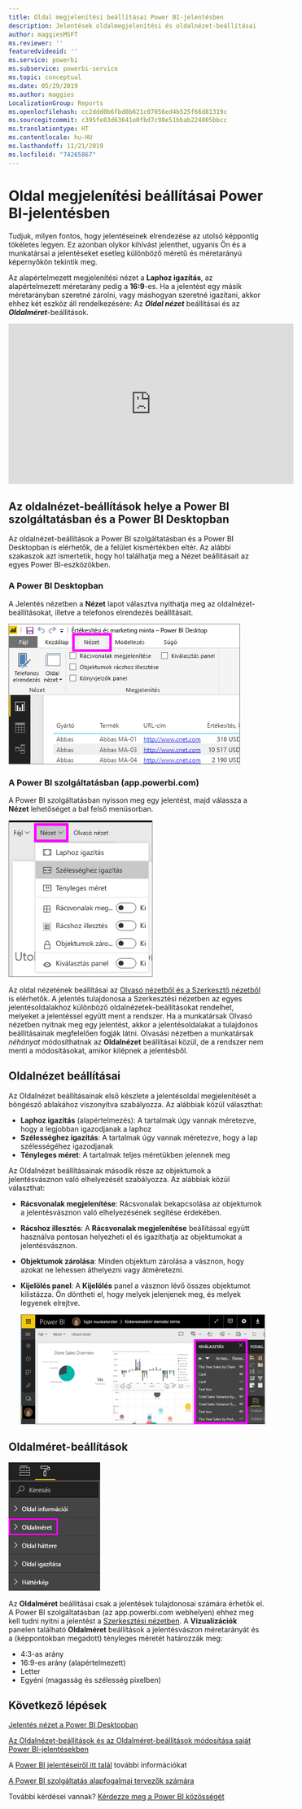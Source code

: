 ```yaml
---
title: Oldal megjelenítési beállításai Power BI-jelentésben
description: Jelentések oldalmegjelenítési és oldalnézet-beállításai
author: maggiesMSFT
ms.reviewer: ''
featuredvideoid: ''
ms.service: powerbi
ms.subservice: powerbi-service
ms.topic: conceptual
ms.date: 05/29/2019
ms.author: maggies
LocalizationGroup: Reports
ms.openlocfilehash: cc2ddd0b6fbd0b621c07056ed4b525f66d81319c
ms.sourcegitcommit: c395fe83d63641e0fbd7c98e51bbab224805bbcc
ms.translationtype: HT
ms.contentlocale: hu-HU
ms.lasthandoff: 11/21/2019
ms.locfileid: "74265867"
---
```

# <a name="page-display-settings-in-a-power-bi-report"></a>Oldal megjelenítési beállításai Power BI-jelentésben
Tudjuk, milyen fontos, hogy jelentéseinek elrendezése az utolsó képpontig tökéletes legyen. Ez azonban olykor kihívást jelenthet, ugyanis Ön és a munkatársai a jelentéseket esetleg különböző méretű és méretarányú képernyőkön tekintik meg. 

Az alapértelmezett megjelenítési nézet a **Laphoz igazítás**, az alapértelmezett méretarány pedig a **16:9**-es. Ha a jelentést egy másik méretarányban szeretné zárolni, vagy máshogyan szeretné igazítani, akkor ehhez két eszköz áll rendelkezésére: Az ***Oldal nézet*** beállításai és az ***Oldalméret***-beállítások.


<iframe width="560" height="315" src="https://www.youtube.com/embed/5tg-OXzxe2g" frameborder="0" allowfullscreen></iframe>


## <a name="where-to-find-page-view-settings-in-the-power-bi-service-and-power-bi-desktop"></a>Az oldalnézet-beállítások helye a Power BI szolgáltatásban és a Power BI Desktopban
Az oldalnézet-beállítások a Power BI szolgáltatásban és a Power BI Desktopban is elérhetők, de a felület kismértékben eltér. Az alábbi szakaszok azt ismertetik, hogy hol találhatja meg a Nézet beállításait az egyes Power BI-eszközökben.

### <a name="in-power-bi-desktop"></a>A Power BI Desktopban
A Jelentés nézetben a **Nézet** lapot választva nyithatja meg az oldalnézet-beállításokat, illetve a telefonos elrendezés beállításait.

  ![Oldalnézet beállításai a Desktopban](media/power-bi-report-display-settings/power-bi-desktop-view-settings.png)

### <a name="in-the-power-bi-service-apppowerbicom"></a>A Power BI szolgáltatásban (app.powerbi.com)
A Power BI szolgáltatásban nyisson meg egy jelentést, majd válassza a **Nézet** lehetőséget a bal felső menüsorban.

![Oldalnézet beállításai a szolgáltatásban](media/power-bi-report-display-settings/power-bi-change-page-view.png)

Az oldal nézetének beállításai az [Olvasó nézetből és a Szerkesztő nézetből](consumer/end-user-reading-view.md) is elérhetők. A jelentés tulajdonosa a Szerkesztési nézetben az egyes jelentésoldalakhoz különböző oldalnézetek-beállításokat rendelhet, melyeket a jelentéssel együtt ment a rendszer. Ha a munkatársak Olvasó nézetben nyitnak meg egy jelentést, akkor a jelentésoldalakat a tulajdonos beállításainak megfelelően fogják látni. Olvasási nézetben a munkatársak *néhányat* módosíthatnak az **Oldalnézet** beállításai közül, de a rendszer nem menti a módosításokat, amikor kilépnek a jelentésből.

## <a name="page-view-settings"></a>Oldalnézet beállításai
Az Oldalnézet beállításainak első készlete a jelentésoldal megjelenítését a böngésző ablakához viszonyítva szabályozza. Az alábbiak közül választhat:

* **Laphoz igazítás** (alapértelmezés): A tartalmak úgy vannak méretezve, hogy a legjobban igazodjanak a laphoz
* **Szélességhez igazítás**: A tartalmak úgy vannak méretezve, hogy a lap szélességéhez igazodjanak
* **Tényleges méret**: A tartalmak teljes méretükben jelennek meg

Az Oldalnézet beállításainak második része az objektumok a jelentésvásznon való elhelyezését szabályozza. Az alábbiak közül választhat:

* **Rácsvonalak megjelenítése**: Rácsvonalak bekapcsolása az objektumok a jelentésvásznon való elhelyezésének segítése érdekében.
* **Rácshoz illesztés**: A **Rácsvonalak megjelenítése** beállítással együtt használva pontosan helyezheti el és igazíthatja az objektumokat a jelentésvásznon. 
* **Objektumok zárolása**: Minden objektum zárolása a vásznon, hogy azokat ne lehessen áthelyezni vagy átméretezni.
* **Kijelölés panel**: A **Kijelölés** panel a vásznon lévő összes objektumot kilistázza. Ön döntheti el, hogy melyek jelenjenek meg, és melyek legyenek elrejtve.

    ![Kiválasztás panel](media/power-bi-report-display-settings/power-bi-selection-pane.png)



## <a name="page-size-settings"></a>Oldalméret-beállítások
![oldalméret-beállítások módosítása](media/power-bi-report-display-settings/power-bi-page-size.png)

Az **Oldalméret** beállításai csak a jelentések tulajdonosai számára érhetők el. A Power BI szolgáltatásban (az app.powerbi.com webhelyen) ehhez meg kell tudni nyitni a jelentést a [Szerkesztési nézetben](consumer/end-user-reading-view.md). A **Vizualizációk** panelen található **Oldalméret** beállítások a jelentésvászon méretarányát és a (képpontokban megadott) tényleges méretét határozzák meg:   

* 4:3-as arány
* 16:9-es arány (alapértelmezett)
* Letter
* Egyéni (magasság és szélesség pixelben)

## <a name="next-steps"></a>Következő lépések
[Jelentés nézet a Power BI Desktopban](desktop-report-view.md)

[Az Oldalnézet-beállítások és az Oldalméret-beállítások módosítása saját Power BI-jelentésekben](consumer/end-user-report-view.md)

A [Power BI jelentéseiről itt talál](consumer/end-user-reports.md) további információkat

[A Power BI szolgáltatás alapfogalmai tervezők számára](service-basic-concepts.md)

További kérdései vannak? [Kérdezze meg a Power BI közösségét](https://community.powerbi.com/)

